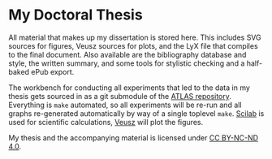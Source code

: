 My Doctoral Thesis
==================

All material that makes up my dissertation is stored here. This includes SVG sources for 
figures, Veusz sources for plots, and the LyX file that compiles to the final document. Also 
available are the bibliography database and style, the written summary, and some tools for 
stylistic checking and a half-baked ePub export.

The workbench for conducting all experiments that led to the data in my thesis gets sourced 
in as a git submodule of the [ATLAS repository](https://github.com/TUD-OS/ATLAS). Everything 
is `make` automated, so all experiments will be re-run and all graphs re-generated 
automatically by way of a single toplevel `make`. [Scilab](http://www.scilab.org) is used 
for scientific calculations, [Veusz](http://home.gna.org/veusz/) will plot the figures.

My thesis and the accompanying material is licensed under
[CC BY-NC-ND 4.0](http://creativecommons.org/licenses/by-nc-nd/4.0/).
